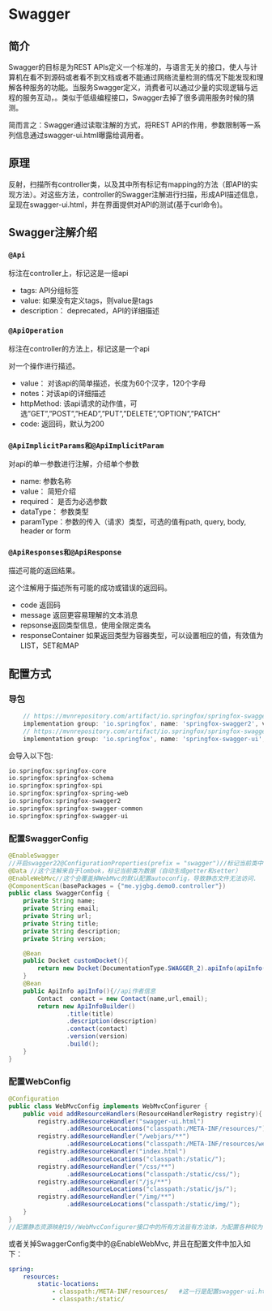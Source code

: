 # Swagger

## 简介

Swagger的目标是为REST APIs定义一个标准的，与语言无关的接口，使人与计算机在看不到源码或者看不到文档或者不能通过网络流量检测的情况下能发现和理解各种服务的功能。当服务Swagger定义，消费者可以通过少量的实现逻辑与远程的服务互动，。类似于低级编程接口，Swagger去掉了很多调用服务时候的猜测。

简而言之：Swagger通过读取注解的方式，将REST API的作用，参数限制等一系列信息通过swagger-ui.html曝露给调用者。

## 原理

反射，扫描所有controller类，以及其中所有标记有mapping的方法（即API的实现方法）。对这些方法，controller的Swagger注解进行扫描，形成API描述信息，呈现在swagger-ui.html，并在界面提供对API的测试(基于curl命令)。

## Swagger注解介绍

### `@Api`

标注在controller上，标记这是一组api

- tags: API分组标签
- value: 如果没有定义tags，则value是tags
- description： deprecated，API的详细描述

### `@ApiOperation`

标注在controller的方法上，标记这是一个api

对一个操作进行描述。

- value： 对该api的简单描述，长度为60个汉字，120个字母
- notes：对该api的详细描述
- httpMethod: 该api请求的动作值，可选”GET”,”POST”,”HEAD”,”PUT”,”DELETE”,”OPTION”,”PATCH”
- code: 返回码，默认为200

### `@ApiImplicitParams和@ApiImplicitParam`

对api的单一参数进行注解，介绍单个参数

- name: 参数名称
- value： 简短介绍
- required： 是否为必选参数
- dataType： 参数类型
- paramType：参数的传入（请求）类型，可选的值有path, query, body, header or form

### `@ApiResponses和@ApiResponse`

描述可能的返回结果。

这个注解用于描述所有可能的成功或错误的返回码。

- code 返回码
- message 返回更容易理解的文本消息
- repsonse返回类型信息，使用全限定类名
- responseContainer 如果返回类型为容器类型，可以设置相应的值，有效值为LIST，SET和MAP

## 配置方式

### 导包

```groovy
    // https://mvnrepository.com/artifact/io.springfox/springfox-swagger2
    implementation group: 'io.springfox', name: 'springfox-swagger2', version: '2.9.2'
    // https://mvnrepository.com/artifact/io.springfox/springfox-swagger-ui
    implementation group: 'io.springfox', name: 'springfox-swagger-ui', version: '2.9.2'5
```

会导入以下包:

```groovy
io.springfox:springfox-core
io.springfox:springfox-schema
io.springfox:springfox-spi
io.springfox:springfox-spring-web
io.springfox:springfox-swagger2
io.springfox:springfox-swagger-common
io.springfox:springfox-swagger-ui
```

### 配置SwaggerConfig

```java
@EnableSwagger
//开启swagger22@ConfigurationProperties(prefix = "swagger")//标记当前类中的field会从配置文件中取值@Configuration//标记这个类为配置类（对应于Spring的xml文件）、
@Data //这个注解来自于lombok，标记当前类为数据（自动生成getter和setter）
@EnableWebMvc//这个会覆盖掉WebMvc的默认配置autoconfig，导致静态文件无法访问.
@ComponentScan(basePackages = {"me.yjgbg.demo0.controller"})
public class SwaggerConfig {
    private String name;
    private String email;
    private String url;
    private String title;
    private String description;
    private String version;

    @Bean
    public Docket customDocket(){
        return new Docket(DocumentationType.SWAGGER_2).apiInfo(apiInfo());
    }
    @Bean
    public ApiInfo apiInfo(){//api作者信息
        Contact  contact = new Contact(name,url,email);
        return new ApiInfoBuilder()
                .title(title)
                .description(description)
                .contact(contact)
                .version(version)
                .build();
    }
}
```

### 配置WebConfig

```java
@Configuration
public class WebMvcConfig implements WebMvcConfigurer {
    public void addResourceHandlers(ResourceHandlerRegistry registry){
        registry.addResourceHandler("swagger-ui.html")
                .addResourceLocations("classpath:/META-INF/resources/");
        registry.addResourceHandler("/webjars/**")
                .addResourceLocations("classpath:/META-INF/resources/webjars/");//webmvc的默认配置有这个，但是swaggerConfig中的enableWebMvc替换掉了默认的webmvc设置，因此需要重新配置所有静态资源的地址。但是如果不加入enableWebMvc注解，而是在配置文件中加入swagger-ui.html的资源路径，则不需要配置本类。
        registry.addResourceHandler("index.html")
                .addResourceLocations("classpath:/static/");
        registry.addResourceHandler("/css/**")
                .addResourceLocations("classpath:/static/css/");
        registry.addResourceHandler("/js/**")
                .addResourceLocations("classpath:/static/js/");
        registry.addResourceHandler("/img/**")
                .addResourceLocations("classpath:/static/img/");
    }
}
//配置静态资源映射19//WebMvcConfigurer接口中的所有方法皆有方法体，为配置各种较为常见的handler，上面配置的是静态资源处理器
```

或者关掉SwaggerConfig类中的@EnableWebMvc, 并且在配置文件中加入如下：

```yml
spring:
    resources:
        static-locations:
            - classpath:/META-INF/resources/   #这一行是配置swagger-ui.html的路径
            - classpath:/static/
```

